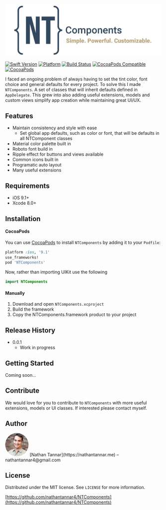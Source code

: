![Logo](LOGO.jpg)

[![Swift Version][swift-image]][swift-url]
[![Platform](https://img.shields.io/cocoapods/p/NTComponents.svg?style=flat)](https://cocoapods.org/pods/NTUIKit)
[![Build Status][travis-image]][travis-url]
[![CocoaPods Compatible](https://img.shields.io/cocoapods/v/NTComponents.svg)](https://img.shields.io/cocoapods/v/NTComponents.svg)   [![CocoaPods](https://img.shields.io/cocoapods/metrics/doc-percent/NTUIKit.svg)]()
<br>

I faced an ongoing problem of always having to set the tint color, font choice and general defaults for every project. To solve this I made `NTComponents`. A set of classes that will inherit defaults defined in `AppDelegate`. This grew into also adding useful extensions, models and custom views simplify app creation while maintaining great UI/UX.

## Features

* Maintain consistency and style with ease
    * Set global app defaults, such as color or font, that will be defaults in all NTComponent classes
* Material color palette built in
* Roboto font build in
* Ripple effect for buttons and views available
* Common icons built in
* Programatic auto layout
* Many useful extensions

## Requirements

- iOS 9.1+
- Xcode 8.0+

## Installation

#### CocoaPods
You can use [CocoaPods](http://cocoapods.org/) to install `NTComponents` by adding it to your `Podfile`:

```ruby
platform :ios, '9.1'
use_frameworks!
pod 'NTComponents'
```

Now, rather than importing UIKit use the following

``` swift
import NTComponents
```
#### Manually
1. Download and open ```NTComponents.xcproject```
2. Build the framework
2. Copy the NTComponents.framework product to your project

## Release History

* 0.0.1
    * Work in progress

## Getting Started
Coming soon...

## Contribute

We would love for you to contribute to `NTComponents` with more useful extensions, models or UI classes. If interested please contact myself.

## Author

<img src="NATHAN.jpg" data-canonical-src="https://github.com/nathantannar4/Engage/blob/master/Engage/Nathan.jpg" width="75" height="75" style="border-radius: 50%">
[Nathan Tannar](https://nathantannar.me)  – nathantannar4@gmail.com

## License

Distributed under the MIT license. See ``LICENSE`` for more information.

[https://github.com/nathantannar4/NTComponents](https://github.com/nathantannar4/NTComponents)

[swift-image]:https://img.shields.io/badge/swift-3.1-orange.svg
[swift-url]: https://swift.org/
[license-image]: https://img.shields.io/badge/License-MIT-blue.svg
[license-url]: LICENSE
[travis-image]: https://img.shields.io/travis/dbader/node-datadog-metrics/master.svg?style=flat-square
[travis-url]: https://travis-ci.org/dbader/node-datadog-metrics
